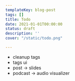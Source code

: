 ```yaml
---
templateKey: blog-post
tags: []
title: Todo
date: 2021-01-01T00:00:00
status: draft
description: ''
cover: "/static/todo.png"

---
```


* cleanup tags
* tags ui
* post -> slides
* podcast -> audio visualizer
